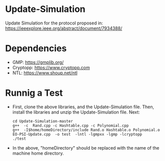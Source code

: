 # Update-Simulation
Update Simulation for the protocol proposed in:  https://ieeexplore.ieee.org/abstract/document/7934388/

# Dependencies
 * GMP: https://gmplib.org/
 * Cryptopp: https://www.cryptopp.com
 * NTL: https://www.shoup.net/ntl
 

# Runnig a Test
* First, clone the above libraries, and the Update-Simulation file. Then, install the libraries and unzip the Update-Simulation file. Next:

    ```
    cd Update-Simulation-master
    g++  -c  Rand.cpp -c Hashtable.cpp -c Polynomial.cpp 
    g++  -I$home/homeDirectory/include Rand.o Hashtable.o Polynomial.o EO-PSI-Update.cpp  -o test  -lntl -lgmpxx -lgmp -lcryptopp
    ./test
    
    ```
* In the above, "homeDirectory" should be replaced with the name of the machine home  directory. 
    
